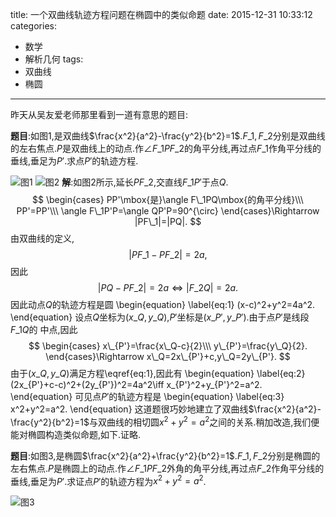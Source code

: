 title: 一个双曲线轨迹方程问题在椭圆中的类似命题
date: 2015-12-31 10:33:12
categories:
- 数学
- 解析几何
tags:
- 双曲线
- 椭圆

---
昨天从吴友爱老师那里看到一道有意思的题目:

**题目**:如图1,是双曲线$\frac{x^2}{a^2}-\frac{y^2}{b^2}=1$.$F\_1,F\_{2}$分别是双曲线的左右焦点.$P$是双曲线上的动点.作$\angle F\_1PF\_2$的角平分线,再过点$F\_1$作角平分线的垂线,垂足为$P'$.求点$P'$的轨迹方程.

![图1](/img/一个双曲线轨迹方程问题在椭圆中的类似命题-1.png)
![图2](/img/一个双曲线轨迹方程问题在椭圆中的类似命题-2.png)
**解**:如图2所示,延长$PF\_2$,交直线$F\_1P'$于点$Q$.
$$
\begin{cases}
  PP'\mbox{是}\angle F\_1PQ\mbox{的角平分线}\\\
PP'=PP'\\\
\angle F\_1P'P=\angle QP'P=90^{\circ}
\end{cases}\Rightarrow |PF\_1|=|PQ|.
$$
由双曲线的定义,
$$
|PF\_1-PF\_2|=2a,
$$
因此
$$
|PQ-PF\_2|=2a\iff |F\_2Q|=2a.
$$
因此动点$Q$的轨迹方程是圆
\begin{equation}
  \label{eq:1}
  (x-c)^2+y^2=4a^2.
\end{equation}
设点$Q$坐标为$(x\_Q,y\_Q)$,$P'$坐标是$(x\_{P'},y\_{P'})$.由于点$P'$是线段$F\_1Q$的
中点,因此
$$
\begin{cases}
  x\_{P'}=\frac{x\_Q-c}{2}\\\
y\_{P'}=\frac{y\_Q}{2}.
\end{cases}\Rightarrow x\_Q=2x\_{P'}+c,y\_Q=2y\_{P'}.
$$
由于$(x\_Q,y\_Q)$满足方程\eqref{eq:1},因此有
\begin{equation}
  \label{eq:2}
  (2x\_{P'}+c-c)^2+(2y\_{P'})^2=4a^2\iff x\_{P'}^2+y\_{P'}^2=a^2.
\end{equation}
可见点$P'$的轨迹方程是
\begin{equation}
  \label{eq:3}
  x^2+y^2=a^2.
\end{equation}
这道题很巧妙地建立了双曲线$\frac{x^2}{a^2}-\frac{y^2}{b^2}=1$与双曲线的相切圆$x^2+y^2=a^2$之间的关系.稍加改造,我们便能对椭圆构造类似命题,如下.证略.

**题目**:如图3,是椭圆$\frac{x^2}{a^2}+\frac{y^2}{b^2}=1$.$F\_1,F\_{2}$分别是椭圆的左右焦点.$P$是椭圆上的动点.作$\angle F\_1PF\_2$外角的角平分线,再过点$F\_2$作角平分线的垂线,垂足为$P'$.求证点$P'$的轨迹方程为$x^2+y^2=a^2$.

![图3](/img/一个双曲线轨迹方程问题在椭圆中的类似命题-3.png)
